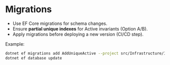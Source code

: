 # Migrations

- Use EF Core migrations for schema changes.
- Ensure **partial unique indexes** for Active invariants (Option A/B).
- Apply migrations before deploying a new version (CI/CD step).

Example:
```bash
dotnet ef migrations add AddUniqueActive --project src/Infrastructure/Infrastructure.csproj
dotnet ef database update
```
